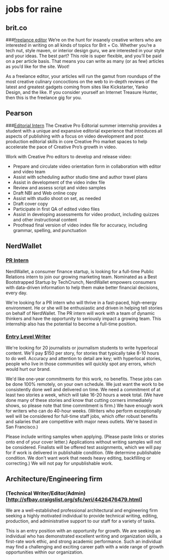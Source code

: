 # jobs for raine

## brit.co
###[freelance editor](http://www.brit.co/jobs/)
We’re on the hunt for insanely creative writers who are interested in writing on all kinds of topics for Brit + Co. Whether you’re a tech nut, style maven, or interior design guru, we are interested in your style and your ideas. The best part? This role is super flexible, and you’ll be paid on a per article basis. That means you can write as many (or as few) articles as you’d like for the site. Woot!

As a freelance editor, your articles will run the gamut from roundups of the most creative culinary concoctions on the web to in-depth reviews of the latest and greatest gadgets coming from sites like Kickstarter, Yanko Design, and the like. If you consider yourself an Internet Treasure Hunter, then this is the freelance gig for you.


## Pearson
###[Editorial Intern](http://pearson-internship.jobs/san-francisco-ca/intern-editorial/46530987/job/)
The Creative Pro Editorial summer internship provides a student with a unique and expansive editorial experience that introduces all aspects of publishing with a focus on video development and post production editorial skills in core Creative Pro market spaces to help accelerate the pace of Creative Pro’s growth in video.

Work with Creative Pro editors to develop and release video:
 - Prepare and circulate video orientation form in collaboration with editor and video team
 - Assist with scheduling author studio time and author travel plans
 - Assist in development of the video index file
 - Review and assess script and video samples
 - Draft NBI and Web online copy
 - Assist with studio shoot on set, as needed
 - Draft cover copy
 - Participate in first QA of edited video files
 - Assist in developing assessments for video product, including quizzes and other instructional content
 - Proofread final version of video index file for accuracy, including grammar, spelling, and punctuation

## NerdWallet
### [PR Intern](http://nw.theresumator.com/apply/pBD9iB/PR-Intern.html)
NerdWallet, a consumer finance startup, is looking for a full-time Public Relations intern to join our growing marketing team. Nominated as a Best Bootstrapped Startup by TechCrunch, NerdWallet empowers consumers with data-driven information to help them make better financial decisions, every day.

We're looking for a PR intern who will thrive in a fast-paced, high-energy environment. He or she will be enthusiastic and driven in helping tell stories on behalf of NerdWallet. The PR intern will work with a team of dynamic thinkers and have the opportunity to seriously impact a growing team. This internship also has the potential to become a full-time position.

### [Entry Level Writer](http://nw.theresumator.com/apply/gXJIZR/Wanted-Entrylevel-Writers-For-One-Year.html)
We're looking for 20 journalists or journalism students to write hyperlocal content. We'll pay $150 per story, for stories that typically take 8-10 hours to do well. Accuracy and attention to detail are key; with hyperlocal stories, people who live in those communities will quickly spot any errors, which would hurt our brand.

We'd like one-year commitments for this work, no benefits. These jobs can be done 100% remotely, on your own schedule. We just want the work to be consistently done well and delivered on time. We need a commitment of at least two stories a week, which will take 16-20 hours a week total. (We have done many of these stories and know that cutting corners immediately shows, so please note that time commitment is firm.) We have enough work for writers who can do 40-hour weeks. (Writers who perform exceptionally well will be considered for full-time staff jobs, which offer robust benefits and salaries that are competitive with major news outlets. We're based in San Francisco.)

Please include writing samples when applying. (Please paste links or stories onto end of your cover letter.) Applications without writing samples will not be considered. Finalists will be offered test assignments, which we will pay for if work is delivered in publishable condition. (We determine publishable condition. We don't want work that needs heavy editing, backfilling or correcting.) We will not pay for unpublishable work.

## Architecture/Engineering firm
### (Technical Writer/Editor/Admin)[http://sfbay.craigslist.org/sfc/wri/4426476479.html]
We are a well-established professional architectural and engineering firm seeking a highly motivated individual to provide technical writing, editing, production, and administrative support to our staff for a variety of tasks. 

This is an entry position with an opportunity for growth. We are seeking an individual who has demonstrated excellent writing and organization skills, a first-rate work ethic, and strong academic performance. Such an individual may find a challenging and exciting career path with a wide range of growth opportunities within our organization.
